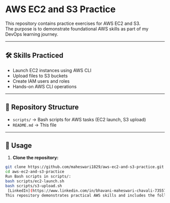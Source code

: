 # AWS EC2 and S3 Practice

This repository contains practice exercises for AWS EC2 and S3.  
The purpose is to demonstrate foundational AWS skills as part of my DevOps learning journey.

---

## 🛠️ Skills Practiced
- Launch EC2 instances using AWS CLI  
- Upload files to S3 buckets  
- Create IAM users and roles  
- Hands-on AWS CLI operations  

---

## 📂 Repository Structure
- `scripts/` → Bash scripts for AWS tasks (EC2 launch, S3 upload)  
- `README.md` → This file  

---

## 🔧 Usage

1. **Clone the repository:**
```bash
git clone https://github.com/maheswari1829/aws-ec2-and-s3-practice.git
cd aws-ec2-and-s3-practice
Run Bash scripts in scripts/:
bash scripts/ec2-launch.sh
bash scripts/s3-upload.sh
 [LinkedIn](https://www.linkedin.com/in/bhavani-maheswari-chavali-735574376) and [Hashnode](https://hashnode.com/@Bhavanimaheswari).
This repository demonstrates practical AWS skills and includes the following badge: ![AWS](https://img.shields.io/badge/AWS-Certified-orange?style=flat-square)


